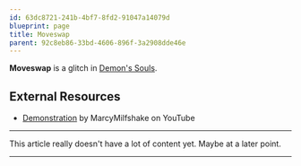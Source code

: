 ```yaml
---
id: 63dc8721-241b-4bf7-8fd2-91047a14079d
blueprint: page
title: Moveswap
parent: 92c8eb86-33bd-4606-896f-3a2908dde46e
---
```

**Moveswap** is a glitch in [Demon's Souls](/demonssouls).

## External Resources

- [Demonstration](//www.youtube.com/watch?v=8KDz3SoF3OY) by MarcyMilfshake on YouTube

---

This article really doesn't have a lot of content yet. Maybe at a later point.

---
